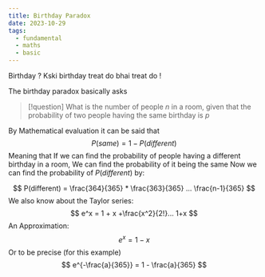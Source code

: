 ```yaml
---
title: Birthday Paradox
date: 2023-10-29
tags:
  - fundamental
  - maths
  - basic
---
```

Birthday ? Kski birthday treat do bhai treat do !

The birthday paradox basically asks

>[!question]
>What is the number of people *n* in a room, given that the probability of two people having the same birthday is *p*

By Mathematical evaluation it can be said that 
$$
P(same) = 1 - P(different)
$$
Meaning that If we can find the probability of people having a different birthday in a room, We can find the probability of it being the same
Now we can find the probability of $P(different)$ by:

$$
P(different) = \frac{364}{365} * \frac{363}{365} ... \frac{n-1}{365}
$$
We also know about the Taylor series:
$$
e^x = 1 + x +\frac{x^2}{2!}...  1+x
$$
An Approximation:
$$
e^x = 1 - x
$$
Or to be precise (for this example)
$$
e^{-\frac{a}{365}} = 1 - \frac{a}{365}
$$
